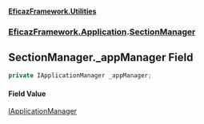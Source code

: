 #### [EficazFramework.Utilities](EficazFrameworkUtilities.md 'EficazFramework Utilities')
### [EficazFramework.Application](EficazFrameworkUtilities.md#EficazFramework.Application 'EficazFramework.Application').[SectionManager](EficazFramework.Application/SectionManager.md 'EficazFramework.Application.SectionManager')

## SectionManager._appManager Field

```csharp
private IApplicationManager _appManager;
```

#### Field Value
[IApplicationManager](EficazFramework.Application/IApplicationManager.md 'EficazFramework.Application.IApplicationManager')